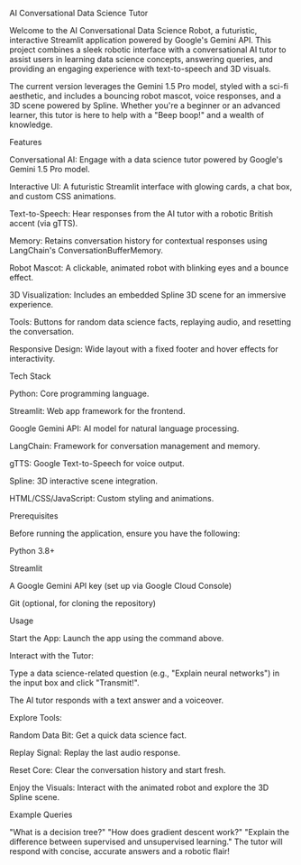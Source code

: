 AI Conversational Data Science Tutor


Welcome to the AI Conversational Data Science Robot, a futuristic, interactive Streamlit application powered by Google's Gemini API. This project combines a sleek robotic interface with a conversational AI tutor to assist users in learning data science concepts, answering queries, and providing an engaging experience with text-to-speech and 3D visuals.

The current version leverages the Gemini 1.5 Pro model, styled with a sci-fi aesthetic, and includes a bouncing robot mascot, voice responses, and a 3D scene powered by Spline. Whether you're a beginner or an advanced learner, this tutor is here to help with a "Beep boop!" and a wealth of knowledge.

Features

Conversational AI: Engage with a data science tutor powered by Google's Gemini 1.5 Pro model.

Interactive UI: A futuristic Streamlit interface with glowing cards, a chat box, and custom CSS animations.

Text-to-Speech: Hear responses from the AI tutor with a robotic British accent (via gTTS).

Memory: Retains conversation history for contextual responses using LangChain's ConversationBufferMemory.

Robot Mascot: A clickable, animated robot with blinking eyes and a bounce effect.

3D Visualization: Includes an embedded Spline 3D scene for an immersive experience.

Tools: Buttons for random data science facts, replaying audio, and resetting the conversation.

Responsive Design: Wide layout with a fixed footer and hover effects for interactivity.

Tech Stack

Python: Core programming language.

Streamlit: Web app framework for the frontend.

Google Gemini API: AI model for natural language processing.

LangChain: Framework for conversation management and memory.

gTTS: Google Text-to-Speech for voice output.

Spline: 3D interactive scene integration.

HTML/CSS/JavaScript: Custom styling and animations.

Prerequisites

Before running the application, ensure you have the following:

Python 3.8+

Streamlit

A Google Gemini API key (set up via Google Cloud Console)

Git (optional, for cloning the repository)

Usage

Start the App: Launch the app using the command above.

Interact with the Tutor:

Type a data science-related question (e.g., "Explain neural networks") in the input box and click "Transmit!".

The AI tutor responds with a text answer and a voiceover.

Explore Tools:

Random Data Bit: Get a quick data science fact.

Replay Signal: Replay the last audio response.

Reset Core: Clear the conversation history and start fresh.

Enjoy the Visuals: Interact with the animated robot and explore the 3D Spline scene.

Example Queries

"What is a decision tree?"
"How does gradient descent work?"
"Explain the difference between supervised and unsupervised learning."
The tutor will respond with concise, accurate answers and a robotic flair! 

